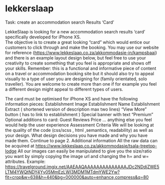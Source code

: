 # lekkerslaap

Task: create an accommodation search Results ‘Card’

LekkeSlaap is looking for a new accommodation search results ‘card’ specifically developed for iPhone XS.  
The objective is to create a great looking “card” which would entice our customers to click through and make the booking. 
You may use our website for reference (https://www.lekkeslaap.co.za/akkommodasie-in/kampsbaai) and there is an example 
layout design below, but feel free to use your creativity to create something that you feel is appropriate and shows off 
your skills.  Remember: this is a functional and informative piece of content on a travel or accommodation booking site 
but it should also try to appeal visually to a type of user you are designing for (family orientated, solo traveller). 
You are welcome to create more than one if for example you feel a different design might appeal to different types of users.

The card must be optimised for iPhone XS and have the following information pieces:
Establishment Image
Establishment Name
Establishment Extract ( shortened version of description max two lines)
“View More” button ( has to link to establishment )
Special banner with text “Premium”
Optional additions to card:
Guest Reviews
Price
… anything else you feel would help the user experience
Assessment Criteria
We will be looking at the quality of the code (css/scss , html ,semantics, readability) as well as your design. What design decisions you have made and why you have made them. Continue to page 2. 
Additional information
All the raw data can be acquired at https://www.lekkeslaap.co.za/akkommodasie/tsala-treetop-lodge
All our images can easily be manipulated to give you the size/ratio you want by simply copying the image url and changing the h= and w= attributes. 
Example: https://travelground.imgix.net/AAEAAQAAAAAAAAAAAAAAJDc2NDdjZWE5LTM4YWQtNDY4Yy05MmEzLWI3MDM1MTdmYWE2Yw?fit=crop&w=638&h=440&bg=000000&auto=enhance,compress&q=80
